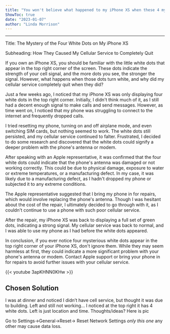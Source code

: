 ```yaml
---
title: "You won't believe what happened to my iPhone XS when these 4 mysterious white dots appeared in the top right corner - my cellular service completely quit!"
ShowToc: true 
date: "2023-01-07"
author: "Linda Morrison"
---
```

*****
Title: The Mystery of the Four White Dots on My iPhone XS

Subheading: How They Caused My Cellular Service to Completely Quit

If you own an iPhone XS, you should be familiar with the little white dots that appear in the top right corner of the screen. These dots indicate the strength of your cell signal, and the more dots you see, the stronger the signal. However, what happens when those dots turn white, and why did my cellular service completely quit when they did?

Just a few weeks ago, I noticed that my iPhone XS was only displaying four white dots in the top right corner. Initially, I didn't think much of it, as I still had a decent enough signal to make calls and send messages. However, as time went on, I noticed that my phone was struggling to connect to the internet and frequently dropped calls.

I tried resetting my phone, turning on and off airplane mode, and even switching SIM cards, but nothing seemed to work. The white dots still persisted, and my cellular service continued to falter. Frustrated, I decided to do some research and discovered that the white dots could signify a deeper problem with the phone's antenna or modem.

After speaking with an Apple representative, it was confirmed that the four white dots could indicate that the phone's antenna was damaged or not working correctly. This could be due to physical damage, exposure to water or extreme temperatures, or a manufacturing defect. In my case, it was likely due to a manufacturing defect, as I hadn't dropped my phone or subjected it to any extreme conditions.

The Apple representative suggested that I bring my phone in for repairs, which would involve replacing the phone's antenna. Though I was hesitant about the cost of the repair, I ultimately decided to go through with it, as I couldn't continue to use a phone with such poor cellular service.

After the repair, my iPhone XS was back to displaying a full set of green dots, indicating a strong signal. My cellular service was back to normal, and I was able to use my phone as I had before the white dots appeared.

In conclusion, if you ever notice four mysterious white dots appear in the top right corner of your iPhone XS, don't ignore them. While they may seem harmless at first, they could indicate a more significant problem with your phone's antenna or modem. Contact Apple support or bring your phone in for repairs to avoid further issues with your cellular service.

{{< youtube 3apKHNN0KHw >}} 



## Chosen Solution
 I was at dinner and noticed I didn’t have cell service, but thought it was due to building.  Left and still not working… I noticed at the top right it has 4 white dots.  Left is just location and time.  Thoughts/ideas?  Here is pic

 Go to Settings->General->Reset-> Reset Network Settings *only this one* any other may cause data loss.




